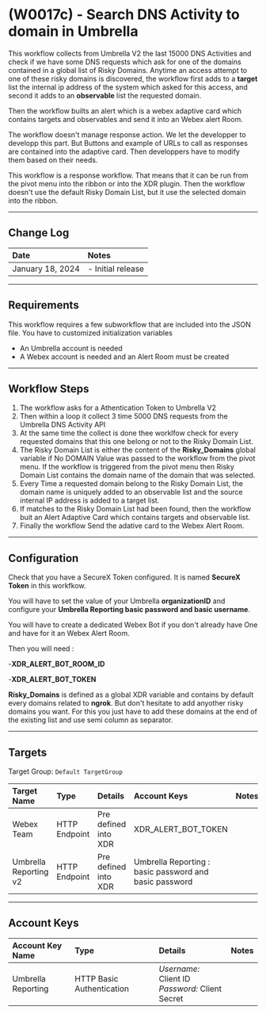# (W0017c) - Search DNS Activity to domain in Umbrella

This workflow collects from Umbrella V2 the last 15000 DNS Activities and check if we have some DNS requests which ask for one of the domains contained in a global list of Risky Domains. Anytime an access attempt to one of these risky domains is discovered, the workflow first adds to a **target** list the internal ip address of the system which asked for this access, and second it adds to an **observable** list the requested domain.

Then the workflow builts an alert which is a webex adaptive card which contains targets and observables and send it into an Webex alert Room.

The workflow doesn't manage response action. We let the developper to developp this part. But Buttons and example of URLs to call as responses are contained into the adaptive card. Then developpers have to modify them based on their needs.

This workflow is a response workflow. That means that it can be run from the pivot menu into the ribbon or into the XDR plugin. Then the workflow doesn't use the default Risky Domain List, but it use the selected domain into the ribbon.

---

## Change Log

| Date | Notes |
|:-----|:------|
| January 18, 2024 | - Initial release |

---

## Requirements

This workflow requires a few subworkflow that are included into the JSON file. You have to customized initialization variables

- An Umbrella account is needed
- A Webex account is needed and an Alert Room must be created

---

## Workflow Steps

1. The workflow asks for a Athentication Token to Umbrella V2
2. Then within a loop it collect 3 time 5000 DNS requests from the Umbrella DNS Activity API
3. At the same time the collect is done thee worklfow check for every requested  domains that this one belong or not to the Risky Domain List.
4. The Risky Domain List is either the content of the **Risky_Domains** global variable if No DOMAIN Value was passed to the workflow from the pivot menu. If the workflow is triggered from the pivot menu then Risky Domain List contains the domain name of the domain that was selected. 
5. Every Time a requested domain belong to the Risky Domain List, the domain name is uniquely added to an observable list and the source internal IP address is added to a target list.
6. If matches to the Risky Domain List had been found, then the workflow  buit an Alert Adaptive Card which contains targets and observable list.
7. Finally the workflow Send the adative card to the Webex Alert Room.

---

## Configuration

Check that you have a SecureX Token configured. It is named **SecureX Token** in this workfkow.

You will have to set the value of your Umbrella **organizationID** and configure your **Umbrella Reporting basic password and basic username**.

You will have to create a dedicated Webex Bot if you don't already have One and have for it an Webex Alert Room.

Then you will need :

-**XDR_ALERT_BOT_ROOM_ID**

-**XDR_ALERT_BOT_TOKEN**


**Risky_Domains** is defined as a global XDR variable and contains by default every domains related to **ngrok**. But don't hesitate to add anyother risky domains you want. For this you just have to add these domains at the end of the existing list and use semi column as separator.

---

## Targets
Target Group: `Default TargetGroup`

| Target Name | Type | Details | Account Keys | Notes |
|:------------|:-----|:--------|:-------------|:------|
| Webex Team | HTTP Endpoint | Pre defined into XDR | XDR_ALERT_BOT_TOKEN | |
| Umbrella Reporting v2 | HTTP Endpoint | Pre defined into XDR | Umbrella Reporting : basic password and basic password | |
---

## Account Keys

| Account Key Name | Type | Details | Notes |
|:-----------------|:-----|:--------|:------|
| Umbrella Reporting | HTTP Basic Authentication | _Username:_ Client ID<br />_Password:_ Client Secret | |